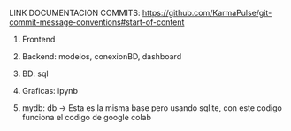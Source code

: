 LINK DOCUMENTACION COMMITS: https://github.com/KarmaPulse/git-commit-message-conventions#start-of-content

1. Frontend

2. Backend: modelos, conexionBD, dashboard

3. BD: sql

4. Graficas: ipynb

5. mydb: db -> Esta es la misma base pero usando sqlite, con este codigo funciona el codigo de google colab
